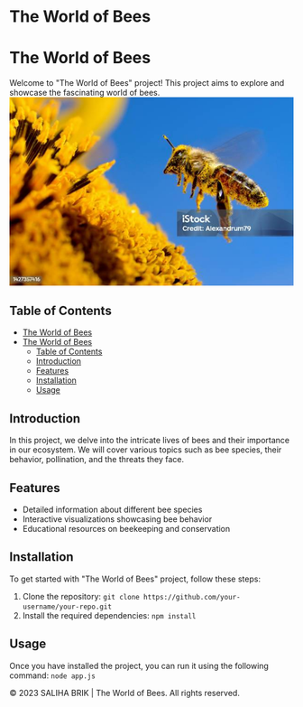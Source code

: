 # The World of Bees
# The World of Bees

Welcome to "The World of Bees" project! This project aims to explore and showcase the fascinating world of bees.
![Alt text](image.png)
## Table of Contents
- [The World of Bees](#the-world-of-bees)
- [The World of Bees](#the-world-of-bees-1)
  - [Table of Contents](#table-of-contents)
  - [Introduction](#introduction)
  - [Features](#features)
  - [Installation](#installation)
  - [Usage](#usage)

## Introduction
In this project, we delve into the intricate lives of bees and their importance in our ecosystem. We will cover various topics such as bee species, their behavior, pollination, and the threats they face.

## Features
- Detailed information about different bee species
- Interactive visualizations showcasing bee behavior
- Educational resources on beekeeping and conservation

## Installation
To get started with "The World of Bees" project, follow these steps:
1. Clone the repository: `git clone https://github.com/your-username/your-repo.git`
2. Install the required dependencies: `npm install`

## Usage
Once you have installed the project, you can run it using the following command:
`node app.js`


<footer>
        <p>&copy; 2023 SALIHA BRIK | The World of Bees. All rights reserved.</p>
</footer>      

